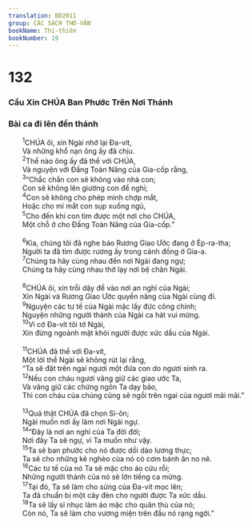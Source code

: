 ```yaml
---
translation: BD2011
group: CÁC SÁCH THƠ-VĂN
bookName: Thi-thiên 
bookNumber: 19
---
```


<div class="title"><h1>132</h1><h3>Cầu Xin CHÚA Ban Phước Trên Nơi Thánh</h3><h3>Bài ca đi lên đền thánh</h3></div>
<span class="verse thi_132_1">  <sup>1</sup>CHÚA ôi, xin Ngài nhớ lại Ða-vít,<br/>  Và những khổ nạn ông ấy đã chịu.<br/></span>
<span class="verse thi_132_2">  <sup>2</sup>Thể nào ông ấy đã thề với CHÚA,<br/>  Và nguyện với Ðấng Toàn Năng của Gia-cốp rằng,<br/></span>
<span class="verse thi_132_3">  <sup>3</sup>“Chắc chắn con sẽ không vào nhà con;<br/>  Con sẽ không lên giường con để nghỉ;<br/></span>
<span class="verse thi_132_4">  <sup>4</sup>Con sẽ không cho phép mình chợp mắt,<br/>  Hoặc cho mí mắt con sụp xuống ngủ,<br/></span>
<span class="verse thi_132_5">  <sup>5</sup>Cho đến khi con tìm được một nơi cho CHÚA,<br/>  Một chỗ ở cho Ðấng Toàn Năng của Gia-cốp.”<br/><br/></span>
<span class="verse thi_132_6">  <sup>6</sup>Kìa, chúng tôi đã nghe báo Rương Giao Ước đang ở Ép-ra-tha;<br/>  Người ta đã tìm được rương ấy trong cánh đồng ở Gia-a.<br/></span>
<span class="verse thi_132_7">  <sup>7</sup>Chúng ta hãy cùng nhau đến nơi Ngài đang ngự;<br/>  Chúng ta hãy cùng nhau thờ lạy nơi bệ chân Ngài.<br/><br/></span>
<span class="verse thi_132_8">  <sup>8</sup>CHÚA ôi, xin trỗi dậy để vào nơi an nghỉ của Ngài;<br/>  Xin Ngài và Rương Giao Ước quyền năng của Ngài cùng đi.<br/></span>
<span class="verse thi_132_9">  <sup>9</sup>Nguyện các tư tế của Ngài mặc lấy đức công chính;<br/>  Nguyện những người thánh của Ngài ca hát vui mừng.<br/></span>
<span class="verse thi_132_10">  <sup>10</sup>Vì cớ Ða-vít tôi tớ Ngài,<br/>  Xin đừng ngoảnh mặt khỏi người được xức dầu của Ngài.<br/><br/></span>
<span class="verse thi_132_11">  <sup>11</sup>CHÚA đã thề với Ða-vít,<br/>  Một lời thề Ngài sẽ không rút lại rằng,<br/>  “Ta sẽ đặt trên ngai ngươi một đứa con do ngươi sinh ra.<br/></span>
<span class="verse thi_132_12">  <sup>12</sup>Nếu con cháu ngươi vâng giữ các giao ước Ta,<br/>  Và vâng giữ các chứng ngôn Ta dạy bảo,<br/>  Thì con cháu của chúng cũng sẽ ngồi trên ngai của ngươi mãi mãi.”<br/><br/></span>
<span class="verse thi_132_13">  <sup>13</sup>Quả thật CHÚA đã chọn Si-ôn;<br/>  Ngài muốn nơi ấy làm nơi Ngài ngự.<br/></span>
<span class="verse thi_132_14">  <sup>14</sup>“Ðây là nơi an nghỉ của Ta đời đời;<br/>  Nơi đây Ta sẽ ngự, vì Ta muốn như vậy.<br/></span>
<span class="verse thi_132_15">  <sup>15</sup>Ta sẽ ban phước cho nó được dồi dào lương thực;<br/>  Ta sẽ cho những kẻ nghèo của nó có cơm bánh ăn no nê.<br/></span>
<span class="verse thi_132_16">  <sup>16</sup>Các tư tế của nó Ta sẽ mặc cho áo cứu rỗi;<br/>  Những người thánh của nó sẽ lớn tiếng ca mừng.<br/></span>
<span class="verse thi_132_17">  <sup>17</sup>Tại đó, Ta sẽ làm cho sừng của Ða-vít mọc lên;<br/>  Ta đã chuẩn bị một cây đèn cho người được Ta xức dầu.<br/></span>
<span class="verse thi_132_18">  <sup>18</sup>Ta sẽ lấy sỉ nhục làm áo mặc cho quân thù của nó;<br/>  Còn nó, Ta sẽ làm cho vương miện trên đầu nó rạng ngời.”<br/></span>
